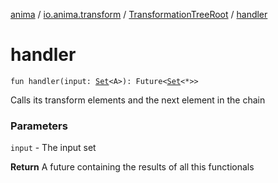 [anima](../../index.md) / [io.anima.transform](../index.md) / [TransformationTreeRoot](index.md) / [handler](./handler.md)

# handler

`fun handler(input: `[`Set`](https://kotlinlang.org/api/latest/jvm/stdlib/kotlin.collections/-set/index.html)`<A>): Future<`[`Set`](https://kotlinlang.org/api/latest/jvm/stdlib/kotlin.collections/-set/index.html)`<*>>`

Calls its transform elements and the next element in the chain

### Parameters

`input` - The input set

**Return**
A future containing the results of all this functionals

